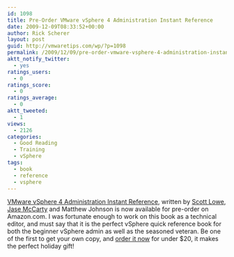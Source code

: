 ```yaml
---
id: 1098
title: Pre-Order VMware vSphere 4 Administration Instant Reference
date: 2009-12-09T08:33:52+00:00
author: Rick Scherer
layout: post
guid: http://vmwaretips.com/wp/?p=1098
permalink: /2009/12/09/pre-order-vmware-vsphere-4-administration-instant-reference/
aktt_notify_twitter:
  - yes
ratings_users:
  - 0
ratings_score:
  - 0
ratings_average:
  - 0
aktt_tweeted:
  - 1
views:
  - 2126
categories:
  - Good Reading
  - Training
  - vSphere
tags:
  - book
  - reference
  - vsphere
---
```

<a href="http://www.amazon.com/gp/product/0470520728/ref=pe_5050_13761560_snp_dp" target="_blank">VMware vSphere 4 Administration Instant Reference</a>, written by <a href="http://blog.scottlowe.org" target="_blank">Scott Lowe</a>, <a href="http://www.jasemccarty.com/blog/" target="_blank">Jase McCarty</a> and Matthew Johnson is now available for pre-order on Amazon.com. I was fortunate enough to work on this book as a technical editor, and must say that it is the perfect vSphere quick reference book for both the beginner vSphere admin as well as the seasoned veteran. Be one of the first to get your own copy, and <a href="http://www.amazon.com/gp/product/0470520728/ref=pe_5050_13761560_snp_dp" target="_blank">order it now</a> for under $20, it makes the perfect holiday gift!